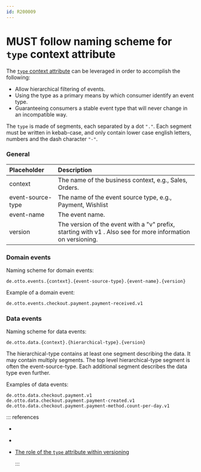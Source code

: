 ```yaml
---
id: R200009
---
```


# MUST follow naming scheme for `type` context attribute

The [`type` context attribute](https://github.com/cloudevents/spec/blob/v1.0.2/cloudevents/spec.md#type) can be leveraged in order to accomplish the following:

- Allow hierarchical filtering of events.
- Using the type as a primary means by which consumer identify an event type.
- Guaranteeing consumers a stable event type that will never change in an incompatible way.

The `type` is made of segments, each separated by a dot `"."`. Each segment must be written in kebab-case, and only contain lower case english letters, numbers and the dash character `"-"`.

### General

| Placeholder       | Description                                                                                                                         |
| :---------------- | :---------------------------------------------------------------------------------------------------------------------------------- |
| context           | The name of the business context, e.g., Sales, Orders.                                                                              |
| event-source-type | The name of the event source type, e.g., Payment, Wishlist                                                                          |
| event-name        | The event name.                                                                                                                     |
| version           | The version of the event with a "v" prefix, starting with v1 . Also see [](@guidelines/R200014) for more information on versioning. |

### Domain events

Naming scheme for domain events:

```text
de.otto.events.{context}.{event-source-type}.{event-name}.{version}
```

Example of a domain event:

```text
de.otto.events.checkout.payment.payment-received.v1
```

### Data events

Naming scheme for data events:

```text
de.otto.data.{context}.{hierarchical-type}.{version}
```

The hierarchical-type contains at least one segment describing the data. It may contain multiply segments. The top level hierarchical-type segment is often the event-source-type. Each additional segment describes the data type even further.

Examples of data events:

```text
de.otto.data.checkout.payment.v1
de.otto.data.checkout.payment.payment-created.v1
de.otto.data.checkout.payment.payment-method.count-per-day.v1
```

::: references

- [](@guidelines/R200014)
- [](@guidelines/R200015)
- [The role of the `type` attribute within versioning](https://github.com/cloudevents/spec/blob/v1.0.2/cloudevents/primer.md#the-role-of-the-type-attribute-within-versioning)

  :::

